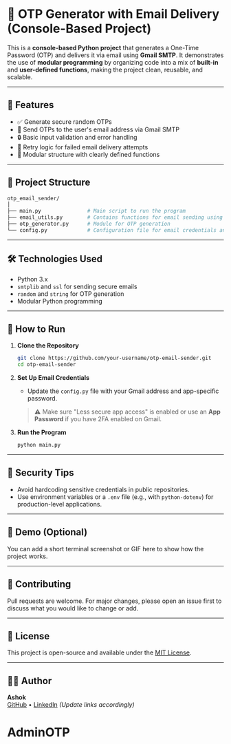 # 🔐 OTP Generator with Email Delivery (Console-Based Project)

This is a **console-based Python project** that generates a One-Time Password (OTP) and delivers it via email using **Gmail SMTP**. It demonstrates the use of **modular programming** by organizing code into a mix of **built-in** and **user-defined functions**, making the project clean, reusable, and scalable.

---

## 📌 Features

- ✅ Generate secure random OTPs
- 📧 Send OTPs to the user's email address via Gmail SMTP
- 🔒 Basic input validation and error handling
- 🔁 Retry logic for failed email delivery attempts
- 🧹 Modular structure with clearly defined functions

---

## 📂 Project Structure

```bash
otp_email_sender/
│
├── main.py               # Main script to run the program
├── email_utils.py        # Contains functions for email sending using SMTP
├── otp_generator.py      # Module for OTP generation
└── config.py             # Configuration file for email credentials and settings
```

---

## 🛠️ Technologies Used

- Python 3.x
- `smtplib` and `ssl` for sending secure emails
- `random` and `string` for OTP generation
- Modular Python programming

---

## 🚀 How to Run

1. **Clone the Repository**
   ```bash
   git clone https://github.com/your-username/otp-email-sender.git
   cd otp-email-sender
   ```

2. **Set Up Email Credentials**
   - Update the `config.py` file with your Gmail address and app-specific password.
   > ⚠️ Make sure "Less secure app access" is enabled or use an **App Password** if you have 2FA enabled on Gmail.

3. **Run the Program**
   ```bash
   python main.py
   ```

---

## 🔐 Security Tips

- Avoid hardcoding sensitive credentials in public repositories.
- Use environment variables or a `.env` file (e.g., with `python-dotenv`) for production-level applications.

---

## 📸 Demo (Optional)

You can add a short terminal screenshot or GIF here to show how the project works.

---

## 🤝 Contributing

Pull requests are welcome. For major changes, please open an issue first to discuss what you would like to change or add.

---

## 📄 License

This project is open-source and available under the [MIT License](LICENSE).

---

## 🙇‍♂️ Author

**Ashok**  
[GitHub](https://github.com/your-username) • [LinkedIn](https://linkedin.com/in/your-profile) *(Update links accordingly)*

# AdminOTP
